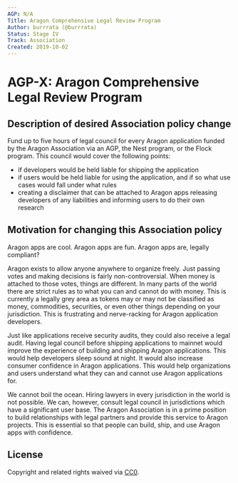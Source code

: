 ```yaml
---
AGP: N/A
Title: Aragon Comprehensive Legal Review Program
Author: burrrata (@burrrata)
Status: Stage IV
Track: Association
Created: 2019-10-02
---
```


# AGP-X: Aragon Comprehensive Legal Review Program

## Description of desired Association policy change
Fund up to five hours of legal council for every Aragon application funded by the Aragon Association via an AGP, the Nest program, or the Flock program. This council would cover the following points:
- if developers would be held liable for shipping the application
- if users would be held liable for using the application, and if so what use cases would fall under what rules
- creating a disclaimer that can be attached to Aragon apps releasing developers of any liabilities and informing users to do their own research

## Motivation for changing this Association policy
Aragon apps are cool. Aragon apps are fun. Aragon apps are, legally compliant?

Aragon exists to allow anyone anywhere to organize freely. Just passing votes and making decisions is fairly non-controversial. When money is attached to those votes, things are different. In many parts of the world there are strict rules as to what you can and cannot do with money. This is currently a legally grey area as tokens may or may not be classified as money, commodities, securities, or even other things depending on your jurisdiction. This is frustrating and nerve-racking for Aragon application developers.

Just like applications receive security audits, they could also receive a legal audit. Having legal council before shipping applications to mainnet would improve the experience of building and shipping Aragon applications. This would help developers sleep sound at night. It would also increase consumer confidence in Aragon applications. This would help organizations and users understand what they can and cannot use Aragon applications for.

We cannot boil the ocean. Hiring lawyers in every jurisdiction in the world is not possible. We can, however, consult legal council in jurisdictions which have a significant user base. The Aragon Association is in a prime position to build relationships with legal partners and provide this service to Aragon projects. This is essential so that people can build, ship, and use Aragon apps with confidence.

## License
Copyright and related rights waived via [CC0](https://creativecommons.org/publicdomain/zero/1.0/).
